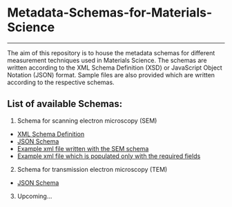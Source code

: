 # Metadata-Schemas-for-Materials-Science
*********************************************

The aim of this repository is to house the metadata schemas for different measurement techniques used in Materials Science. 
The schemas are written according to the XML Schema Definition (XSD) or JavaScript Object Notation (JSON) format.
Sample files are also provided which are written according to the respective schemas.

## List of available Schemas:

1. Schema for scanning electron microscopy (SEM)
  * [XML Schema Definition](SEM_Schema.xsd)
  * [JSON Schema](SEM_schema.json)
  * [Example xml file written with the SEM schema](SEM_example.xml)
  * [Example xml file which is populated only with the required fields](SEM_example_minimum.xml)

  
2. Schema for transmission electron microscopy (TEM)
  * [JSON Schema](TEM_schema.json)

3. Upcoming...
